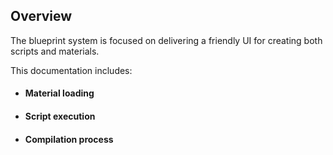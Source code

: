 ## Overview

The blueprint system is focused on  delivering a friendly UI for creating both scripts and materials.

This documentation includes:

- #### Material loading
- #### Script execution
- #### Compilation process
